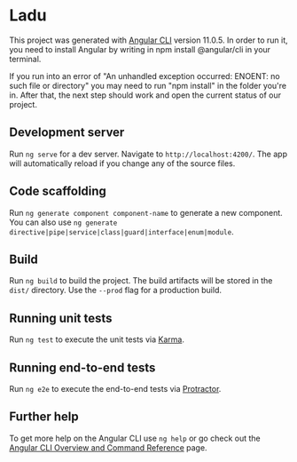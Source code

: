 # Ladu

This project was generated with [Angular CLI](https://github.com/angular/angular-cli) version 11.0.5.
In order to run it, you need to install Angular by writing in npm install @angular/cli in your terminal. 

If you run into an error of "An unhandled exception occurred: ENOENT: no such file or directory" you may need to run "npm install" in the folder you're in. 
After that, the next step should work and open the current status of our project.

## Development server

Run `ng serve` for a dev server. Navigate to `http://localhost:4200/`. The app will automatically reload if you change any of the source files.

## Code scaffolding

Run `ng generate component component-name` to generate a new component. You can also use `ng generate directive|pipe|service|class|guard|interface|enum|module`.

## Build

Run `ng build` to build the project. The build artifacts will be stored in the `dist/` directory. Use the `--prod` flag for a production build.

## Running unit tests

Run `ng test` to execute the unit tests via [Karma](https://karma-runner.github.io).

## Running end-to-end tests

Run `ng e2e` to execute the end-to-end tests via [Protractor](http://www.protractortest.org/).

## Further help

To get more help on the Angular CLI use `ng help` or go check out the [Angular CLI Overview and Command Reference](https://angular.io/cli) page.
